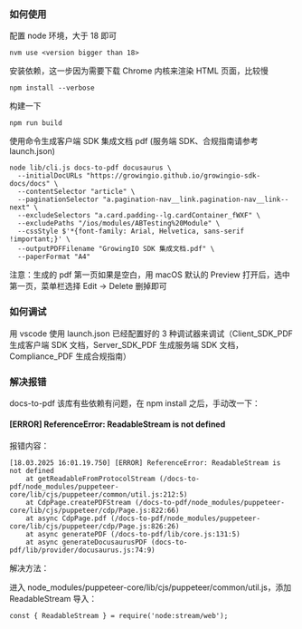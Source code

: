 ### 如何使用

配置 node 环境，大于 18 即可

```
nvm use <version bigger than 18>
```

安装依赖，这一步因为需要下载 Chrome 内核来渲染 HTML 页面，比较慢

```
npm install --verbose
```

构建一下

```
npm run build
```

使用命令生成客户端 SDK 集成文档 pdf (服务端 SDK、合规指南请参考 launch.json)

```
node lib/cli.js docs-to-pdf docusaurus \
  --initialDocURLs "https://growingio.github.io/growingio-sdk-docs/docs" \
  --contentSelector "article" \
  --paginationSelector "a.pagination-nav__link.pagination-nav__link--next" \
  --excludeSelectors "a.card.padding--lg.cardContainer_fWXF" \
  --excludePaths "/ios/modules/ABTesting%20Module" \
  --cssStyle $'*{font-family: Arial, Helvetica, sans-serif !important;}' \
  --outputPDFFilename "GrowingIO SDK 集成文档.pdf" \
  --paperFormat "A4"
```

注意：生成的 pdf 第一页如果是空白，用 macOS 默认的 Preview 打开后，选中第一页，菜单栏选择 Edit -> Delete 删掉即可



### 如何调试

用 vscode 使用 launch.json 已经配置好的 3 种调试器来调试（Client_SDK_PDF 生成客户端 SDK 文档，Server_SDK_PDF 生成服务端 SDK 文档，Compliance_PDF 生成合规指南）



### 解决报错

docs-to-pdf 该库有些依赖有问题，在 npm install 之后，手动改一下：

#### [ERROR] ReferenceError: ReadableStream is not defined

报错内容：

```
[18.03.2025 16:01.19.750] [ERROR] ReferenceError: ReadableStream is not defined
    at getReadableFromProtocolStream (/docs-to-pdf/node_modules/puppeteer-core/lib/cjs/puppeteer/common/util.js:212:5)
    at CdpPage.createPDFStream (/docs-to-pdf/node_modules/puppeteer-core/lib/cjs/puppeteer/cdp/Page.js:822:66)
    at async CdpPage.pdf (/docs-to-pdf/node_modules/puppeteer-core/lib/cjs/puppeteer/cdp/Page.js:826:26)
    at async generatePDF (/docs-to-pdf/lib/core.js:131:5)
    at async generateDocusaurusPDF (docs-to-pdf/lib/provider/docusaurus.js:74:9)
```

解决方法：

进入 node_modules/puppeteer-core/lib/cjs/puppeteer/common/util.js，添加 ReadableStream 导入：

```
const { ReadableStream } = require('node:stream/web');
```

